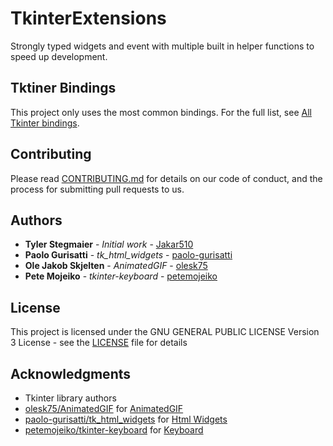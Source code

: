 # TkinterExtensions

Strongly typed widgets and event with multiple built in helper functions to speed up development.

## Tktiner Bindings

This project only uses the most common bindings. For the full list, see [All Tkinter bindings](src/TkinterExtensions/Bindings/Enumerations.py).

## Contributing

Please read [CONTRIBUTING.md](.github/CONTRIBUTING.md) for details on our code of conduct, and the process for submitting pull requests to us.

## Authors

* **Tyler Stegmaier** - *Initial work* - [Jakar510](https://github.com/Jakar510)
* **Paolo Gurisatti** - *tk_html_widgets* - [paolo-gurisatti](https://github.com/paolo-gurisatti)
* **Ole Jakob Skjelten** - *AnimatedGIF* - [olesk75](https://github.com/olesk75)
* **Pete Mojeiko** - *tkinter-keyboard* - [petemojeiko](https://ghttps://github.com/petemojeiko)

## License

This project is licensed under the GNU GENERAL PUBLIC LICENSE Version 3 License - see the [LICENSE](LICENSE) file for details

## Acknowledgments

* Tkinter library authors
* [olesk75/AnimatedGIF](https://github.com/olesk75/AnimatedGIF) for [AnimatedGIF](src/TkinterExtensions/Widgets/Custom.py)
* [paolo-gurisatti/tk_html_widgets](https://github.com/paolo-gurisatti/tk_html_widgets) for [Html Widgets](src/TkinterExtensions/Widgets/HTML.py)
* [petemojeiko/tkinter-keyboard](https://github.com/petemojeiko/tkinter-keyboard) for [Keyboard](src/TkinterExtensions/Widgets/KeyBoard.py)
